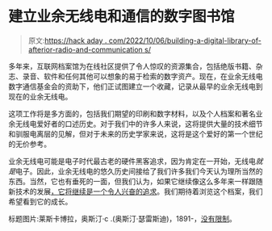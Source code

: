 # 建立业余无线电和通信的数字图书馆

> 原文:[https://hack aday . com/2022/10/06/building-a-digital-library-of-afterior-radio-and-communication s/](https://hackaday.com/2022/10/06/building-a-digital-library-of-amateur-radio-and-communications/)

多年来，互联网档案馆为在线社区提供了令人惊叹的资源集合，包括绝版书籍、杂志、录音、软件和任何其他可以想象的易于检索的数字资产。现在，在业余无线电数字通信基金会的资助下，他们正试图建立一个收藏，记录从最早的业余无线电到现在的业余无线电。

这项工作将是多方面的，包括我们期望的印刷和数字材料，以及个人档案和著名业余无线电爱好者的口述历史。对于我们中的许多人来说，这将提供大量的技术细节和驯服电离层的见解，但对于未来的历史学家来说，这将是这个爱好的第一个世纪的无价参考。

业余无线电可能是电子时代最古老的硬件黑客追求，因为肯定在一开始，无线电*就是*电子。因此，业余无线电的悠久历史间接给了我们许多我们今天认为理所当然的东西。当然，它也有垂死的一面，但我们认为，如果它继续像这么多年来一样跟随新技术的发展[，它将继续是一个令人兴奋的追求](https://hackaday.com/2021/01/21/a-few-of-my-favorite-things-amateur-radio/)。我们期待着浏览这个档案，我们希望看到它的成长。

标题图片:莱斯卡博拉，奥斯汀·c .(奥斯汀·瑟雷斯迪)，1891-，[没有限制](https://commons.wikimedia.org/wiki/File:Radio_for_everybody;_being_a_popular_guide_to_practical_radio-phone_reception_and_transmission_and_to_the_dot-and-dash_reception_and_transmission_of_the_radio_telegraph,_for_the_layman_who_wants_to_(14755529704).jpg)。
